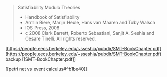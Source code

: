 
> Satisfiability Modulo Theories
> 
> - Handbook of Satisfiability
> - Armin Biere, Marijn Heule, Hans van Maaren and Toby Walsch
> - IOS Press, 2008
> - c 2008 Clark Barrett, Roberto Sebastiani, Sanjit A. Seshia and Cesare Tinelli. All rights reserved.

[https://people.eecs.berkeley.edu/~sseshia/pubdir/SMT-BookChapter.pdf](https://people.eecs.berkeley.edu/~sseshia/pubdir/SMT-BookChapter.pdf)
backup [[SMT-BookChapter.pdf]]

[[petri net vs event calculus#^b1be40]]